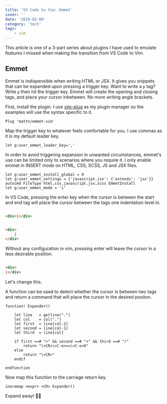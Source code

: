 ```yaml
---
title: 'VS Code to Vim: Emmet'
cover: ''
date: '2019-02-09'
category: 'tech'
tags:
    - vim
---
```


This article is one of a 3-part series about plugins I have used to emulate
features I missed when making the transition from VS Code to Vim.

## Emmet

Emmet is indispensible when writing HTML or JSX. It gives you snippets that can
be expanded upon pressing a trigger key. Want to write a `p` tag? Write `p` then
hit the trigger key. Emmet will create the opening and closing tags, and place
your cursor inbetween. No more writing angle brackets.

First, install the plugin. I use [vim-plug](https://github.com/junegunn/vim-plug) as my plugin manager so
the examples will use the syntax specific to it.

```vim 
Plug 'mattn/emmet-vim'
```
Map the trigger key to whatever feels comfortable for you. I use commas as it is my default leader key.

```vim
let g:user_emmet_leader_key=','
```

In order to avoid triggering expansion in unwanted circumstances, emmet's use
can be limited only to scenarios where you require it. I only enable emmet
in INSERT mode on HTML, CSS, SCSS, JS and JSX files.

```vim
let g:user_emmet_install_global = 0
let g:user_emmet_settings = {'javascript.jsx': {'extends': 'jsx'}}
autocmd FileType html,css,javascript.jsx,scss EmmetInstall
let g:user_emmet_mode = 'i'
```

In VS Code, pressing the enter key when the cursor is between the start and end tag will place the cursor between the tags one indentation level in.

```html

<div>|</div>

```

```html

<div>
    |
</div>

```

Without any configuration in vim, pressing enter will leave the cursor in a less desirable position.

```html

<div>
|</div>
```

Let's change this.

A function can be used to detect whether the cursor is between two tags and 
return a command that will place the cursor in the desired positon.

```vim
function! Expander()

    let line   = getline(".")
    let col    = col(".")
    let first  = line[col-2]
    let second = line[col-1]
    let third  = line[col]

    if first ==# ">" && second ==# "<" && third ==# "/"
        return "\<CR>\<C-o>==\<C-o>O"
    else
        return "\<CR>"
    endif

endfunction
```

Now map this function to the carriage return key.

```vim
inoremap <expr> <CR> Expander()
```

Expand away! <span role="img" aria-label="fireworks">🎇🎆</span>
